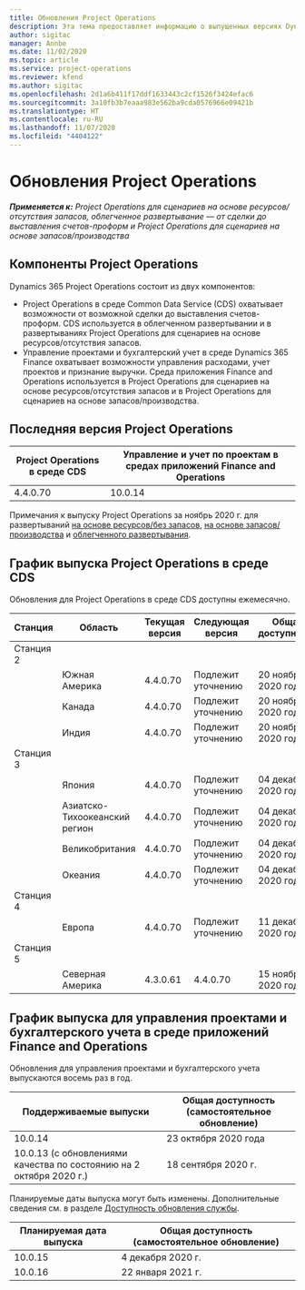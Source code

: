```yaml
---
title: Обновления Project Operations
description: Эта тема предоставляет информацию о выпущенных версиях Dynamics 365 Project Operations.
author: sigitac
manager: Annbe
ms.date: 11/02/2020
ms.topic: article
ms.service: project-operations
ms.reviewer: kfend
ms.author: sigitac
ms.openlocfilehash: 2d1a6b411f17ddf1633443c2cf1526f3424efac6
ms.sourcegitcommit: 3a10fb3b7eaaa983e562ba9cda0576966e09421b
ms.translationtype: HT
ms.contentlocale: ru-RU
ms.lasthandoff: 11/07/2020
ms.locfileid: "4404122"
---
```

# <a name="project-operations-updates"></a>Обновления Project Operations

_**Применяется к:** Project Operations для сценариев на основе ресурсов/отсутствия запасов, облегченное развертывание — от сделки до выставления счетов-проформ и Project Operations для сценариев на основе запасов/производства_

## <a name="project-operations-components"></a>Компоненты Project Operations

Dynamics 365 Project Operations состоит из двух компонентов:

- Project Operations в среде Common Data Service (CDS) охватывает возможности от возможной сделки до выставления счетов-проформ. CDS используется в облегченном развертывании и в развертываниях Project Operations для сценариев на основе ресурсов/отсутствия запасов.
- Управление проектами и бухгалтерский учет в среде Dynamics 365 Finance охватывает возможности управления расходами, учет проектов и признание выручки. Среда приложения Finance and Operations используется в Project Operations для сценариев на основе ресурсов/отсутствия запасов и в Project Operations для сценариев на основе запасов/производства.

## <a name="project-operations-latest-version"></a>Последняя версия Project Operations

| Project Operations в среде CDS | Управление и учет по проектам в средах приложений Finance and Operations |
| --- | --- |
| 4.4.0.70 | 10.0.14 |

Примечания к выпуску Project Operations за ноябрь 2020 г. для развертываний [на основе ресурсов/без запасов](whats-new-nov-2020-resource-based.md), [на основе запасов/производства](../prod-pma/whats-new/whats-new-nov-2020-production-based.md) и [облегченного развертывания](../pro/whats-new/whats-new-nov-2020-lite.md).

## <a name="release-schedule-for-project-operations-on-cds-environment"></a>График выпуска Project Operations в среде CDS

Обновления для Project Operations в среде CDS доступны ежемесячно. 

| Станция   | Область        | Текущая версия | Следующая версия | Общая доступность |
|-----------|---------------|-----------------|--------------|---------------------|
| Станция 2 |   &nbsp;      |    &nbsp;       | &nbsp;       |      &nbsp;         |
|   &nbsp;  | Южная Америка |  4.4.0.70       | Подлежит уточнению     | 20 ноября 2020 года           |
|    &nbsp; | Канада        |  4.4.0.70       | Подлежит уточнению     | 20 ноября 2020 года           |
|   &nbsp;  | Индия         |  4.4.0.70       | Подлежит уточнению     | 20 ноября 2020 года           |
| Станция 3  |      &nbsp;   |     &nbsp;      |     &nbsp;   |      &nbsp;         |
|   &nbsp;  | Япония         |  4.4.0.70       | Подлежит уточнению     | 04 декабря 2020 года           |
|   &nbsp;  | Азиатско-Тихоокеанский регион  |  4.4.0.70       | Подлежит уточнению     | 04 декабря 2020 года           |
|   &nbsp;  | Великобритания |  4.4.0.70       | Подлежит уточнению     | 04 декабря 2020 года           |
|   &nbsp;  | Океания       |  4.4.0.70       | Подлежит уточнению     | 04 декабря 2020 года           |
| Станция 4 |     &nbsp;    |     &nbsp;      |     &nbsp;   |      &nbsp;         |
|   &nbsp;  | Европа        |  4.4.0.70       | Подлежит уточнению     | 11 декабря 2020 года           |
| Станция 5 |     &nbsp;    |     &nbsp;      |     &nbsp;   |      &nbsp;         |
|   &nbsp;  | Северная Америка | 4.3.0.61        | 4.4.0.70     | 15 ноября 2020 года           |

## <a name="release-schedule-for-project-management-and-accounting-in-the-finance-and-operations-apps-environment"></a>График выпуска для управления проектами и бухгалтерского учета в среде приложений Finance and Operations

Обновления для управления проектами и бухгалтерского учета выпускаются восемь раз в год.

| Поддерживаемые выпуски | Общая доступность (самостоятельное обновление) |
| --- | --- |
| 10.0.14 | 23 октября 2020 года |
| 10.0.13 (с обновлениями качества по состоянию на 2 октября 2020 г.) | 18 сентября 2020 г. |

Планируемые даты выпуска могут быть изменены. Дополнительные сведения см. в разделе [Доступность обновления службы](https://docs.microsoft.com/dynamics365/fin-ops-core/fin-ops/get-started/public-preview-releases?toc=/dynamics365/finance/toc.json).

| Планируемая дата выпуска | Общая доступность (самостоятельное обновление) |
| --- | --- |
| 10.0.15 | 4 декабря 2020 г. |
| 10.0.16 | 22 января 2021 г. |

